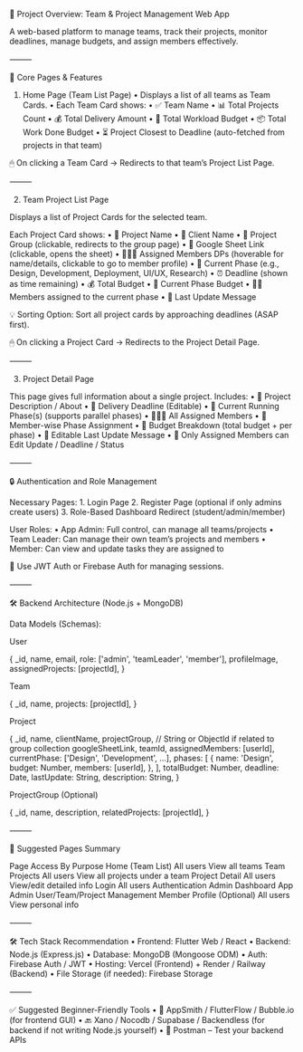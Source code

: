 🧠 Project Overview: Team & Project Management Web App

A web-based platform to manage teams, track their projects, monitor deadlines, manage budgets, and assign members effectively.

⸻

📄 Core Pages & Features

1. Home Page (Team List Page)
	•	Displays a list of all teams as Team Cards.
	•	Each Team Card shows:
	•	✅ Team Name
	•	📊 Total Projects Count
	•	💰 Total Delivery Amount
	•	💼 Total Workload Budget
	•	📦 Total Work Done Budget
	•	⏳ Project Closest to Deadline (auto-fetched from projects in that team)

🖱 On clicking a Team Card → Redirects to that team’s Project List Page.

⸻

2. Team Project List Page

Displays a list of Project Cards for the selected team.

Each Project Card shows:
	•	📛 Project Name
	•	👤 Client Name
	•	🧩 Project Group (clickable, redirects to the group page)
	•	📄 Google Sheet Link (clickable, opens the sheet)
	•	🧑‍🤝‍🧑 Assigned Members DPs (hoverable for name/details, clickable to go to member profile)
	•	🔁 Current Phase (e.g., Design, Development, Deployment, UI/UX, Research)
	•	⏰ Deadline (shown as time remaining)
	•	💰 Total Budget
	•	💸 Current Phase Budget
	•	🧑‍🏫 Members assigned to the current phase
	•	📝 Last Update Message

💡 Sorting Option: Sort all project cards by approaching deadlines (ASAP first).

🖱 On clicking a Project Card → Redirects to the Project Detail Page.

⸻

3. Project Detail Page

This page gives full information about a single project. Includes:
	•	📜 Project Description / About
	•	📆 Delivery Deadline (Editable)
	•	🔁 Current Running Phase(s) (supports parallel phases)
	•	🧑‍🤝‍🧑 All Assigned Members
	•	🔄 Member-wise Phase Assignment
	•	💸 Budget Breakdown (total budget + per phase)
	•	📝 Editable Last Update Message
	•	🔧 Only Assigned Members can Edit Update / Deadline / Status

⸻

🔒 Authentication and Role Management

Necessary Pages:
	1.	Login Page
	2.	Register Page (optional if only admins create users)
	3.	Role-Based Dashboard Redirect (student/admin/member)

User Roles:
	•	App Admin: Full control, can manage all teams/projects
	•	Team Leader: Can manage their own team’s projects and members
	•	Member: Can view and update tasks they are assigned to

🔐 Use JWT Auth or Firebase Auth for managing sessions.

⸻

🛠️ Backend Architecture (Node.js + MongoDB)

Data Models (Schemas):

User

{
  _id,
  name,
  email,
  role: ['admin', 'teamLeader', 'member'],
  profileImage,
  assignedProjects: [projectId],
}

Team

{
  _id,
  name,
  projects: [projectId],
}

Project

{
  _id,
  name,
  clientName,
  projectGroup, // String or ObjectId if related to group collection
  googleSheetLink,
  teamId,
  assignedMembers: [userId],
  currentPhase: ['Design', 'Development', ...],
  phases: [
    {
      name: 'Design',
      budget: Number,
      members: [userId],
    },
  ],
  totalBudget: Number,
  deadline: Date,
  lastUpdate: String,
  description: String,
}

ProjectGroup (Optional)

{
  _id,
  name,
  description,
  relatedProjects: [projectId],
}



⸻

🧩 Suggested Pages Summary

Page	Access By	Purpose
Home (Team List)	All users	View all teams
Team Projects	All users	View all projects under a team
Project Detail	All users	View/edit detailed info
Login	All users	Authentication
Admin Dashboard	App Admin	User/Team/Project Management
Member Profile (Optional)	All users	View personal info



⸻

🛠️ Tech Stack Recommendation
	•	Frontend: Flutter Web / React
	•	Backend: Node.js (Express.js)
	•	Database: MongoDB (Mongoose ODM)
	•	Auth: Firebase Auth / JWT
	•	Hosting: Vercel (Frontend) + Render / Railway (Backend)
	•	File Storage (if needed): Firebase Storage

⸻

✅ Suggested Beginner-Friendly Tools
	•	🧠 AppSmith / FlutterFlow / Bubble.io (for frontend GUI)
	•	🔙 Xano / Nocodb / Supabase / Backendless (for backend if not writing Node.js yourself)
	•	🔌 Postman – Test your backend APIs
